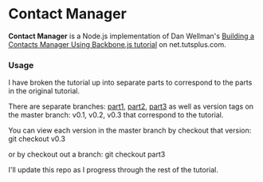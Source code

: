 # Contact Manager

**Contact Manager** is a Node.js implementation of Dan Wellman's [Building a Contacts Manager Using Backbone.js tutorial](http://net.tutsplus.com/tutorials/javascript-ajax/build-a-contacts-manager-using-backbone-js-part-1/) on net.tutsplus.com.

### Usage

I have broken the tutorial up into separate parts to correspond to the parts in the original tutorial.

There are separate branches: [part1](http://net.tutsplus.com/tutorials/javascript-ajax/build-a-contacts-manager-using-backbone-js-part-1/), [part2](http://net.tutsplus.com/tutorials/javascript-ajax/build-a-contacts-manager-using-backbone-js-part-2/), [part3](http://net.tutsplus.com/tutorials/javascript-ajax/build-a-contacts-manager-using-backbone-js-part-3/)
as well as version tags on the master branch: v0.1, v0.2, v0.3
that correspond to the tutorial.

You can view each version in the master branch by checkout that version:
    git checkout v0.3

or by checkout out a branch:
    git checkout part3

I'll update this repo as I progress through the rest of the tutorial.